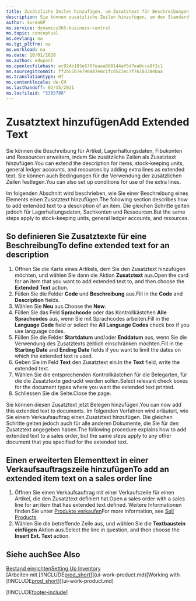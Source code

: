 ```yaml
---
title: Zusätzliche Zeilen hinzufügen, um Zusatztext für Beschreibungen zu definieren
description: Sie können zusätzliche Zeilen hinzufügen, um den Standardtext zu erweitern, der einen Artikel, ein Fibukonto oder andere Daten beschreibt.
author: SorenGP
ms.service: dynamics365-business-central
ms.topic: conceptual
ms.devlang: na
ms.tgt_pltfrm: na
ms.workload: na
ms.date: 10/01/2020
ms.author: edupont
ms.openlocfilehash: ec924b103e6767eaaa888144af5d7ea0cca8f2c1
ms.sourcegitcommit: ff2b55b7e790447e0c1fcd5c2ec7f7610338ebaa
ms.translationtype: HT
ms.contentlocale: de-CH
ms.lasthandoff: 02/15/2021
ms.locfileid: "5385788"
---
```

# <a name="add-extended-text"></a><span data-ttu-id="d20cc-103">Zusatztext hinzufügen</span><span class="sxs-lookup"><span data-stu-id="d20cc-103">Add Extended Text</span></span>

<span data-ttu-id="d20cc-104">Sie können die Beschreibung für Artikel, Lagerhaltungsdaten, Fibukonten und Ressourcen erweitern, indem Sie zusätzliche Zeilen als Zusatztext hinzufügen.</span><span class="sxs-lookup"><span data-stu-id="d20cc-104">You can extend the description for items, stock-keeping units, general ledger accounts, and resources by adding extra lines as extended text.</span></span> <span data-ttu-id="d20cc-105">Sie können auch Bedingungen für die Verwendung der zusätzlichen Zeilen festlegen.</span><span class="sxs-lookup"><span data-stu-id="d20cc-105">You can also set up conditions for use of the extra lines.</span></span>  

<span data-ttu-id="d20cc-106">Im folgenden Abschnitt wird beschrieben, wie Sie einer Beschreibung eines Elements einen Zusatztext hinzufügen.</span><span class="sxs-lookup"><span data-stu-id="d20cc-106">The following section describes how to add extended text to a description of an item.</span></span> <span data-ttu-id="d20cc-107">Die gleichen Schritte gelten jedoch für Lagerhaltungsdaten, Sachkonten und Ressourcen.</span><span class="sxs-lookup"><span data-stu-id="d20cc-107">But the same steps apply to stock-keeping units, general ledger accounts, and resources.</span></span>  

## <a name="to-define-extended-text-for-an-description"></a><span data-ttu-id="d20cc-108">So definieren Sie Zusatztexte für eine Beschreibung</span><span class="sxs-lookup"><span data-stu-id="d20cc-108">To define extended text for an description</span></span>

1. <span data-ttu-id="d20cc-109">Öffnen Sie die Karte eines Artikels, dem Sie den Zusatztext hinzufügen möchten, und wählen Sie dann die Aktion **Zusatztext** aus.</span><span class="sxs-lookup"><span data-stu-id="d20cc-109">Open the card for an item that you want to add extended text to, and then choose the **Extended Text** action.</span></span>
2. <span data-ttu-id="d20cc-110">Füllen Sie die Felder **Code** und **Beschreibung** aus.</span><span class="sxs-lookup"><span data-stu-id="d20cc-110">Fill in the **Code** and **Description** fields.</span></span>
3. <span data-ttu-id="d20cc-111">Wählen Sie **Neu** aus.</span><span class="sxs-lookup"><span data-stu-id="d20cc-111">Choose the **New**.</span></span>
4. <span data-ttu-id="d20cc-112">Füllen Sie das Feld **Sprachcode** oder das Kontrollkästchen **Alle Sprachcodes** aus, wenn Sie mit Sprachcodes arbeiten.</span><span class="sxs-lookup"><span data-stu-id="d20cc-112">Fill in the **Language Code** field or select the **All Language Codes** check box if you use language codes.</span></span>
5. <span data-ttu-id="d20cc-113">Füllen Sie die Felder **Startdatum** und/oder **Enddatum** aus, wenn Sie die Verwendung des Zusatztexts zeitlich einschränken möchten.</span><span class="sxs-lookup"><span data-stu-id="d20cc-113">Fill in the **Starting Date** and **Ending Date** fields if you want to limit the dates on which the extended text is used.</span></span>
6. <span data-ttu-id="d20cc-114">Geben Sie im Feld **Text** den Zusatztext ein.</span><span class="sxs-lookup"><span data-stu-id="d20cc-114">In the **Text** field, write the extended text.</span></span>
7. <span data-ttu-id="d20cc-115">Wählen Sie die entsprechenden Kontrollkästchen für die Belegarten, für die die Zusatztexte gedruckt werden sollen.</span><span class="sxs-lookup"><span data-stu-id="d20cc-115">Select relevant check boxes for the document types where you want the extended text printed.</span></span>
8. <span data-ttu-id="d20cc-116">Schliessen Sie die Seite.</span><span class="sxs-lookup"><span data-stu-id="d20cc-116">Close the page.</span></span>

<span data-ttu-id="d20cc-117">Sie können diesen Zusatztext jetzt Belegen hinzufügen.</span><span class="sxs-lookup"><span data-stu-id="d20cc-117">You can now add this extended text to documents.</span></span> <span data-ttu-id="d20cc-118">Im folgenden Verfahren wird erläutert, wie Sie einem Verkaufsauftrag einen Zusatztext hinzufügen. Die gleichen Schritte gelten jedoch auch für alle anderen Dokumente, die Sie für den Zusatztext angegeben haben.</span><span class="sxs-lookup"><span data-stu-id="d20cc-118">The following procedure explains how to add extended text to a sales order, but the same steps apply to any other document that you specified for the extended text.</span></span>  

## <a name="to-add-an-extended-item-text-on-a-sales-order-line"></a><span data-ttu-id="d20cc-119">Einen erweiterten Elementtext in einer Verkaufsauftragszeile hinzufügen</span><span class="sxs-lookup"><span data-stu-id="d20cc-119">To add an extended item text on a sales order line</span></span>

1. <span data-ttu-id="d20cc-120">Öffnen Sie einen Verkaufsauftrag mit einer Verkaufszeile für einen Artikel, die den Zusatztext definiert hat.</span><span class="sxs-lookup"><span data-stu-id="d20cc-120">Open a sales order with a sales line for an item that has extended text defined.</span></span> <span data-ttu-id="d20cc-121">Weitere Informationen finden Sie unter [Produkte verkaufen](sales-how-sell-products.md)</span><span class="sxs-lookup"><span data-stu-id="d20cc-121">For more information, see [Sell Products](sales-how-sell-products.md).</span></span>
2. <span data-ttu-id="d20cc-122">Wählen Sie die betreffende Zeile aus, und wählen Sie die **Textbaustein einfügen** Aktion aus.</span><span class="sxs-lookup"><span data-stu-id="d20cc-122">Select the line in question, and then choose the **Insert Ext. Text** action.</span></span>

## <a name="see-also"></a><span data-ttu-id="d20cc-123">Siehe auch</span><span class="sxs-lookup"><span data-stu-id="d20cc-123">See Also</span></span>

[<span data-ttu-id="d20cc-124">Bestand einrichten</span><span class="sxs-lookup"><span data-stu-id="d20cc-124">Setting Up Inventory</span></span>](inventory-setup-inventory.md)  
<span data-ttu-id="d20cc-125">[Arbeiten mit [!INCLUDE[prod_short](includes/prod_short.md)]](ui-work-product.md)</span><span class="sxs-lookup"><span data-stu-id="d20cc-125">[Working with [!INCLUDE[prod_short](includes/prod_short.md)]](ui-work-product.md)</span></span>


[!INCLUDE[footer-include](includes/footer-banner.md)]